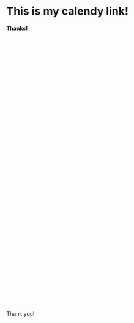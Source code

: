 <h1>This is my calendy link!</h1>

<p><strong>Thanks!</strong></p>

<!-- Calendly inline widget begin -->
<div class="calendly-inline-widget" data-url="https://calendly.com/jack-pear/chat" style="min-width:320px;height:700px;"></div>
<script type="text/javascript" src="https://assets.calendly.com/assets/external/widget.js" async></script>
<!-- Calendly inline widget end -->

<p>Thank you! 
